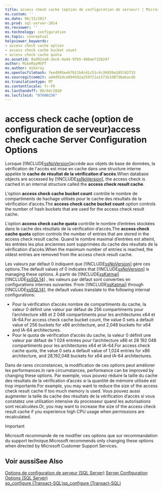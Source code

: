 ```yaml
---
title: access check cache (option de configuration de serveur) | Microsoft Docs
ms.custom: ''
ms.date: 06/13/2017
ms.prod: sql-server-2014
ms.reviewer: ''
ms.technology: configuration
ms.topic: conceptual
helpviewer_keywords:
- access check cache option
- access check cache bucket count
- access check cache quota
ms.assetid: 0a992ea8-3ec6-4a4d-97b5-460ae7326247
author: MikeRayMSFT
ms.author: mikeray
ms.openlocfilehash: feed895eeb7b11b4c41c51c4c26859a1057d2733
ms.sourcegitcommit: ad4d92dce894592a259721a1571b1d8736abacdb
ms.translationtype: MT
ms.contentlocale: fr-FR
ms.lasthandoff: 08/04/2020
ms.locfileid: "87600236"
---
```

# <a name="access-check-cache-server-configuration-options"></a><span data-ttu-id="21f69-102">access check cache (option de configuration de serveur)</span><span class="sxs-lookup"><span data-stu-id="21f69-102">access check cache Server Configuration Options</span></span>
<span data-ttu-id="21f69-103">Lorsque [!INCLUDE[ssNoVersion](../../includes/ssnoversion-md.md)]accède aux objets de base de données, la vérification de l'accès est mise en cache dans une structure interne appelée le **cache de résultat de la vérification d'accès**.</span><span class="sxs-lookup"><span data-stu-id="21f69-103">When database objects are accessed by [!INCLUDE[ssNoVersion](../../includes/ssnoversion-md.md)], the access check is cached in an internal structure called the **access check result cache**.</span></span> 
  
<span data-ttu-id="21f69-104">L’option **access check cache bucket count** contrôle le nombre de compartiments de hachage utilisés pour le cache des résultats de la vérification d’accès.</span><span class="sxs-lookup"><span data-stu-id="21f69-104">The **access check cache bucket count** option controls the number of hash buckets that are used for the access check result cache.</span></span> 

<span data-ttu-id="21f69-105">L’option **access check cache quota** contrôle le nombre d’entrées stockées dans le cache des résultats de la vérification d’accès.</span><span class="sxs-lookup"><span data-stu-id="21f69-105">The **access check cache quota** option controls the number of entries that are stored in the access check result cache.</span></span> <span data-ttu-id="21f69-106">Quand le nombre maximal d’entrées est atteint, les entrées les plus anciennes sont supprimées du cache des résultats de la vérification d’accès.</span><span class="sxs-lookup"><span data-stu-id="21f69-106">When the maximum number of entries is reached, the oldest entries are removed from the access check result cache.</span></span>
  
<span data-ttu-id="21f69-107">Les valeurs par défaut 0 indiquent que [!INCLUDE[ssNoVersion](../../includes/ssnoversion-md.md)] gère ces options.</span><span class="sxs-lookup"><span data-stu-id="21f69-107">The default values of 0 indicates that [!INCLUDE[ssNoVersion](../../includes/ssnoversion-md.md)] is managing these options.</span></span> <span data-ttu-id="21f69-108">À partir de [!INCLUDE[ssKatmai](../../includes/ssKatmai-md.md)] [!INCLUDE[ssSQL14](../../includes/sssql14-md.md)] , les valeurs par défaut sont converties en configurations internes suivantes :</span><span class="sxs-lookup"><span data-stu-id="21f69-108">From [!INCLUDE[ssKatmai](../../includes/ssKatmai-md.md)] through [!INCLUDE[ssSQL14](../../includes/sssql14-md.md)], the default values translate to the following internal configurations:</span></span>
-   <span data-ttu-id="21f69-109">Pour la vérification d’accès nombre de compartiments du cache, la valeur 0 définit une valeur par défaut de 256 compartiments pour l’architecture x86 et 2 048 compartiments pour les architectures x64 et IA-64.</span><span class="sxs-lookup"><span data-stu-id="21f69-109">For access check cache bucket count, the value 0 sets a default value of 256 buckets for x86 architecture, and 2,048 buckets for x64 and IA-64 architectures.</span></span>
-   <span data-ttu-id="21f69-110">Pour le quota de vérification d’accès du cache, la valeur 0 définit une valeur par défaut de 1 024 entrées pour l’architecture x86 et 28 192 048 compartiments pour les architectures x64 et IA-64.</span><span class="sxs-lookup"><span data-stu-id="21f69-110">For access check cache quota, the value 0 sets a default value of 1,024 entries for x86 architecture, and 28,192,048 buckets for x64 and IA-64 architectures.</span></span>

<span data-ttu-id="21f69-111">Dans de rares circonstances, la modification de ces options peut améliorer les performances.</span><span class="sxs-lookup"><span data-stu-id="21f69-111">In rare circumstances, performance can be improved by changing these options.</span></span> <span data-ttu-id="21f69-112">Par exemple, vous pouvez réduire la taille du cache des résultats de la vérification d’accès si la quantité de mémoire utilisée est trop importante.</span><span class="sxs-lookup"><span data-stu-id="21f69-112">For example, you may want to reduce the size of the access check result cache if too much memory is used.</span></span> <span data-ttu-id="21f69-113">Vous pouvez aussi augmenter la taille du cache des résultats de la vérification d’accès si vous constatez une utilisation intensive du processeur quand les autorisations sont recalculées.</span><span class="sxs-lookup"><span data-stu-id="21f69-113">Or, you may want to increase the size of the access check result cache if you experience high CPU usage when permissions are recalculated.</span></span>

> [!IMPORTANT]
> <span data-ttu-id="21f69-114">Microsoft recommande de ne modifier ces options que sur recommandation du support technique.</span><span class="sxs-lookup"><span data-stu-id="21f69-114">Microsoft recommends only changing these options when directed by Microsoft Customer Support Services.</span></span>
  
## <a name="see-also"></a><span data-ttu-id="21f69-115">Voir aussi</span><span class="sxs-lookup"><span data-stu-id="21f69-115">See Also</span></span>  
 <span data-ttu-id="21f69-116">[Options de configuration de serveur &#40;SQL Server&#41;](server-configuration-options-sql-server.md) </span><span class="sxs-lookup"><span data-stu-id="21f69-116">[Server Configuration Options &#40;SQL Server&#41;](server-configuration-options-sql-server.md) </span></span>  
 [<span data-ttu-id="21f69-117">sp_configure &#40;Transact-SQL&#41;</span><span class="sxs-lookup"><span data-stu-id="21f69-117">sp_configure &#40;Transact-SQL&#41;</span></span>](/sql/relational-databases/system-stored-procedures/sp-configure-transact-sql)  
  
  
